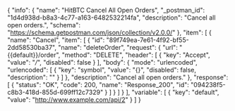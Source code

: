 {
  "info": {
    "name": "HitBTC Cancel All Open Orders",
    "_postman_id": "1d4d938d-b8a3-4c77-a163-6482532214fa",
    "description": "Cancel all open orders.",
    "schema": "https://schema.getpostman.com/json/collection/v2.0.0/"
  },
  "item": [
    {
      "name": "Cancel",
      "item": [
        {
          "id": "89f749ea-7e61-4f92-bf55-2dd58530ba37",
          "name": "deleteOrder",
          "request": {
            "url": "{{default}}/order",
            "method": "DELETE",
            "header": [
              {
                "key": "Accept",
                "value": "*/*",
                "disabled": false
              }
            ],
            "body": {
              "mode": "urlencoded",
              "urlencoded": [
                {
                  "key": "symbol",
                  "value": "{}",
                  "disabled": false,
                  "description": ""
                }
              ]
            },
            "description": "Cancel all open orders."
          },
          "response": [
            {
              "status": "OK",
              "code": 200,
              "name": "Response_200",
              "id": "094238f5-c8b3-418d-855d-699ff12c7329"
            }
          ]
        }
      ]
    }
  ],
  "variable": [
    {
      "key": "default",
      "value": "http://www.example.com/api/2"
    }
  ]
}